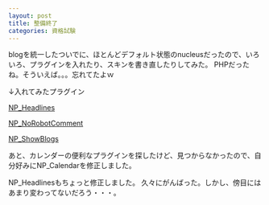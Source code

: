```yaml
---
layout: post
title: 整備終了
categories: 資格試験
---
```


blogを統一したついでに、ほとんどデフォルト状態のnucleusだったので、いろいろ、プラグインを入れたり、スキンを書き直したりしてみた。
PHPだったね。そういえば。。。忘れてたよｗ

↓入れてみたプラグイン

<a href="http://reverb.jp/vivian/download.php?itemid=NP_Headlines" target="_blank">NP_Headlines</a>

<a href="http://blog.heartfield-web.com/download/NP_NoRobotComment.html" target="_blank">NP_NoRobotComment</a>

<a href="http://nakahara21.com/index.php?itemid=667" target="_blank">NP_ShowBlogs</a>

あと、カレンダーの便利なプラグインを探したけど、見つからなかったので、自分好みにNP_Calendarを修正しました。

NP_Headlinesもちょっと修正しました。
久々にがんばった。しかし、傍目にはあまり変わってないだろう・・・。
